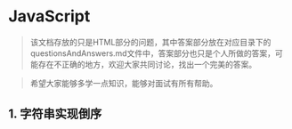 # JavaScript

> 该文档存放的只是HTML部分的问题，其中答案部分放在对应目录下的questionsAndAnswers.md文件中，答案部分也只是个人所做的答案，可能存在不正确的地方，欢迎大家共同讨论，找出一个完美的答案。

> 希望大家能够多学一点知识，能够对面试有所有帮助。

## 1. 字符串实现倒序